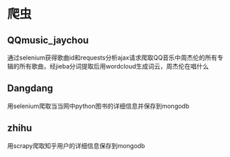 # 爬虫
## QQmusic_jaychou
通过selenium获得歌曲id和requests分析ajax请求爬取QQ音乐中周杰伦的所有专辑的所有歌曲，经jieba分词提取后用wordcloud生成词云，周杰伦在唱什么
## Dangdang
用selenium爬取当当网中python图书的详细信息并保存到mongodb
## zhihu
用scrapy爬取知乎用户的详细信息保存到mongodb
